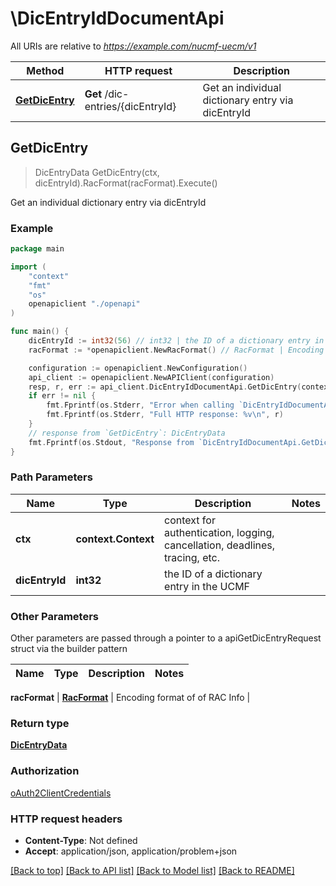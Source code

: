 # \DicEntryIdDocumentApi

All URIs are relative to *https://example.com/nucmf-uecm/v1*

Method | HTTP request | Description
------------- | ------------- | -------------
[**GetDicEntry**](DicEntryIdDocumentApi.md#GetDicEntry) | **Get** /dic-entries/{dicEntryId} | Get an individual dictionary entry via dicEntryId



## GetDicEntry

> DicEntryData GetDicEntry(ctx, dicEntryId).RacFormat(racFormat).Execute()

Get an individual dictionary entry via dicEntryId

### Example

```go
package main

import (
    "context"
    "fmt"
    "os"
    openapiclient "./openapi"
)

func main() {
    dicEntryId := int32(56) // int32 | the ID of a dictionary entry in the UCMF
    racFormat := *openapiclient.NewRacFormat() // RacFormat | Encoding format of of RAC Info (optional)

    configuration := openapiclient.NewConfiguration()
    api_client := openapiclient.NewAPIClient(configuration)
    resp, r, err := api_client.DicEntryIdDocumentApi.GetDicEntry(context.Background(), dicEntryId).RacFormat(racFormat).Execute()
    if err != nil {
        fmt.Fprintf(os.Stderr, "Error when calling `DicEntryIdDocumentApi.GetDicEntry``: %v\n", err)
        fmt.Fprintf(os.Stderr, "Full HTTP response: %v\n", r)
    }
    // response from `GetDicEntry`: DicEntryData
    fmt.Fprintf(os.Stdout, "Response from `DicEntryIdDocumentApi.GetDicEntry`: %v\n", resp)
}
```

### Path Parameters


Name | Type | Description  | Notes
------------- | ------------- | ------------- | -------------
**ctx** | **context.Context** | context for authentication, logging, cancellation, deadlines, tracing, etc.
**dicEntryId** | **int32** | the ID of a dictionary entry in the UCMF | 

### Other Parameters

Other parameters are passed through a pointer to a apiGetDicEntryRequest struct via the builder pattern


Name | Type | Description  | Notes
------------- | ------------- | ------------- | -------------

 **racFormat** | [**RacFormat**](RacFormat.md) | Encoding format of of RAC Info | 

### Return type

[**DicEntryData**](DicEntryData.md)

### Authorization

[oAuth2ClientCredentials](../README.md#oAuth2ClientCredentials)

### HTTP request headers

- **Content-Type**: Not defined
- **Accept**: application/json, application/problem+json

[[Back to top]](#) [[Back to API list]](../README.md#documentation-for-api-endpoints)
[[Back to Model list]](../README.md#documentation-for-models)
[[Back to README]](../README.md)

